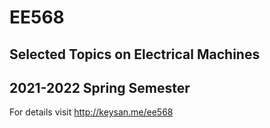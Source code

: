 # EE568

## Selected Topics on Electrical Machines

## 2021-2022 Spring Semester

For details visit http://keysan.me/ee568
